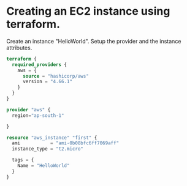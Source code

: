 # Creating an EC2 instance using terraform.

Create an instance "HelloWorld".
Setup the provider and the instance attributes.

```terraform
terraform {
  required_providers {
    aws = {
      source = "hashicorp/aws"
      version = "4.66.1"
    }
  }
}

provider "aws" {
  region="ap-south-1"

}

resource "aws_instance" "first" {
  ami           = "ami-0b08bfc6ff7069aff"
  instance_type = "t2.micro"

  tags = {
    Name = "HelloWorld"
  }
}
```
